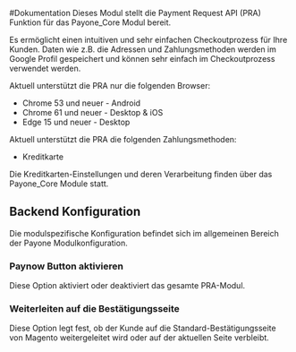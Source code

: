 #Dokumentation
Dieses Modul stellt die Payment Request API (PRA) Funktion für das Payone_Core Modul bereit.

Es ermöglicht einen intuitiven und sehr einfachen Checkoutprozess für Ihre Kunden. Daten wie z.B. die Adressen und
Zahlungsmethoden werden im Google Profil gespeichert und können sehr einfach im Checkoutprozess verwendet werden.

Aktuell unterstützt die PRA nur die folgenden Browser:

* Chrome 53 und neuer - Android
* Chrome 61 und neuer - Desktop & iOS
* Edge 15 und neuer - Desktop

Aktuell unterstützt die PRA die folgenden Zahlungsmethoden:

* Kreditkarte

Die Kreditkarten-Einstellungen und deren Verarbeitung finden über das Payone_Core Module statt.

## Backend Konfiguration

Die modulspezifische Konfiguration befindet sich im allgemeinen Bereich der Payone Modulkonfiguration.

### Paynow Button aktivieren
Diese Option aktiviert oder deaktiviert das gesamte PRA-Modul.

### Weiterleiten auf die Bestätigungsseite
Diese Option legt fest, ob der Kunde auf die Standard-Bestätigungsseite von Magento weitergeleitet wird oder auf der
aktuellen Seite verbleibt.
